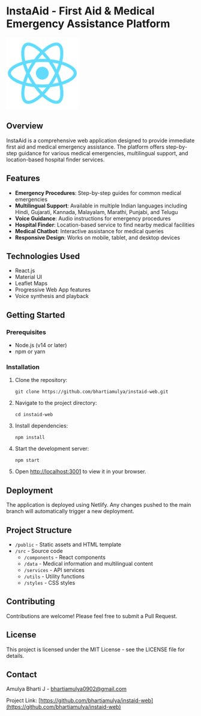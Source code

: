 # InstaAid - First Aid & Medical Emergency Assistance Platform

![InstaAid Logo](public/logo192.png)

## Overview

InstaAid is a comprehensive web application designed to provide immediate first aid and medical emergency assistance. The platform offers step-by-step guidance for various medical emergencies, multilingual support, and location-based hospital finder services.

## Features

- **Emergency Procedures**: Step-by-step guides for common medical emergencies
- **Multilingual Support**: Available in multiple Indian languages including Hindi, Gujarati, Kannada, Malayalam, Marathi, Punjabi, and Telugu
- **Voice Guidance**: Audio instructions for emergency procedures
- **Hospital Finder**: Location-based service to find nearby medical facilities
- **Medical Chatbot**: Interactive assistance for medical queries
- **Responsive Design**: Works on mobile, tablet, and desktop devices

## Technologies Used

- React.js
- Material UI
- Leaflet Maps
- Progressive Web App features
- Voice synthesis and playback

## Getting Started

### Prerequisites

- Node.js (v14 or later)
- npm or yarn

### Installation

1. Clone the repository:
   ```
   git clone https://github.com/bhartiamulya/instaid-web.git
   ```

2. Navigate to the project directory:
   ```
   cd instaid-web
   ```

3. Install dependencies:
   ```
   npm install
   ```

4. Start the development server:
   ```
   npm start
   ```

5. Open [http://localhost:3001](http://localhost:3001) to view it in your browser.

## Deployment

The application is deployed using Netlify. Any changes pushed to the main branch will automatically trigger a new deployment.

## Project Structure

- `/public` - Static assets and HTML template
- `/src` - Source code
  - `/components` - React components
  - `/data` - Medical information and multilingual content
  - `/services` - API services
  - `/utils` - Utility functions
  - `/styles` - CSS styles

## Contributing

Contributions are welcome! Please feel free to submit a Pull Request.

## License

This project is licensed under the MIT License - see the LICENSE file for details.

## Contact

Amulya Bharti J - bhartiamulya0902@gmail.com

Project Link: [https://github.com/bhartiamulya/instaid-web](https://github.com/bhartiamulya/instaid-web)
